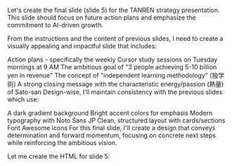 Let's create the final slide (slide 5) for the TANREN strategy presentation. This slide should focus on future action plans and emphasize the commitment to AI-driven growth.

From the instructions and the content of previous slides, I need to create a visually appealing and impactful slide that includes:

Action plans - specifically the weekly Cursor study sessions on Tuesday mornings at 9 AM
The ambitious goal of "3 people achieving 5-10 billion yen in revenue"
The concept of "independent learning methodology" (独学術)
A strong closing message with the characteristic energy/passion (熱量) of Sato-san
Design-wise, I'll maintain consistency with the previous slides which use:

A dark gradient background
Bright accent colors for emphasis
Modern typography with Noto Sans JP
Clean, structured layout with cards/sections
Font Awesome icons
For this final slide, I'll create a design that conveys determination and forward momentum, focusing on concrete next steps while reinforcing the ambitious vision.

Let me create the HTML for slide 5:
